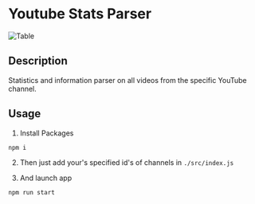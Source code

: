# Youtube Stats Parser

![Table](https://user-images.githubusercontent.com/16631907/69429642-9f614a00-0d66-11ea-979d-0dda658c629e.png)

## Description

Statistics and information parser on all videos from the specific YouTube channel.

## Usage

1. Install Packages

```bash
npm i
```

2. Then just add your's specified id's of channels in `./src/index.js`

3. And launch app

```bash
npm run start
```


